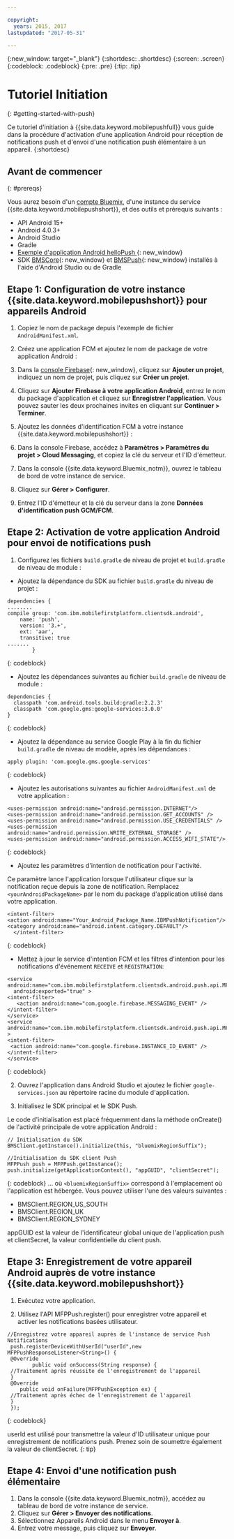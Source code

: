 ```yaml
---

copyright:
  years: 2015, 2017
lastupdated: "2017-05-31"

---
```


{:new_window: target="_blank"}
{:shortdesc: .shortdesc}
{:screen: .screen}
{:codeblock: .codeblock}
{:pre: .pre}
{:tip: .tip}

# Tutoriel Initiation
{: #getting-started-with-push}

Ce tutoriel d'initiation à {{site.data.keyword.mobilepushfull}} vous guide dans la procédure d'activation d'une application Android pour réception de notifications push et d'envoi d'une notification push élémentaire à un appareil.
{:shortdesc}

<div id="prerequisites"></div>

## Avant de commencer
{: #prereqs}

Vous aurez besoin d'un [compte Bluemix](https://console.bluemix.net/registration/), d'une instance du service
{{site.data.keyword.mobilepushshort}}, et des outils et prérequis suivants :

  * API Android 15+
  * Android 4.0.3+
  * Android Studio
  * Gradle
  * [Exemple d'application Android helloPush ](https://github.com/ibm-bluemix-mobile-services/bms-samples-android-hellopush){: new_window}
  * SDK [BMSCore](https://github.com/ibm-bluemix-mobile-services/bms-clientsdk-android-core){: new_window} et
[BMSPush](https://github.com/ibm-bluemix-mobile-services/bms-clientsdk-android-push){: new_window} installés à l'aide
d'Android Studio ou de Gradle

## Etape 1: Configuration de votre instance {{site.data.keyword.mobilepushshort}} pour appareils Android

1. Copiez le nom de package depuis l'exemple de fichier `AndroidManifest.xml`.

2. Créez une application FCM et ajoutez le nom de package de votre application Android :
  1. Dans la [console Firebase](https://console.firebase.google.com){: new_window}, cliquez sur **Ajouter un projet**, indiquez un nom de projet, puis cliquez sur **Créer un projet**.
  2. Cliquez sur **Ajouter Firebase à votre application Android**, entrez le nom du package d'application et cliquez sur **Enregistrer l'application**. Vous pouvez sauter les deux prochaines invites en cliquant sur
**Continuer > Terminer**. 

3. Ajoutez les données d'identification FCM à votre instance {{site.data.keyword.mobilepushshort}} :
  1. Dans la console Firebase, accédez à **Paramètres > Paramètres du projet > Cloud Messaging**, et copiez la clé du serveur et l'ID d'émetteur.
  2. Dans la console {{site.data.keyword.Bluemix_notm}}, ouvrez le tableau de bord de votre instance de service.
  3. Cliquez sur **Gérer > Configurer**.
  4. Entrez l'ID d'émetteur et la clé du serveur dans la zone **Données d'identification push GCM/FCM**.

## Etape 2: Activation de votre application Android pour envoi de notifications push

1. Configurez les fichiers `build.gradle` de niveau de projet et `build.gradle` de niveau de module :

  * Ajoutez la dépendance du SDK au fichier `build.gradle` du niveau de projet :
  
  ```
  dependencies {
  ........
  compile group: 'com.ibm.mobilefirstplatform.clientsdk.android',
      name: 'push',
      version: '3.+',
      ext: 'aar',
      transitive: true
  .......
	      }
  ```
  {: codeblock}

  * Ajoutez les dépendances suivantes au fichier `build.gradle` de niveau de module :
  
  ```
  dependencies {
    classpath 'com.android.tools.build:gradle:2.2.3'
    classpath 'com.google.gms:google-services:3.0.0'
  }
  ```
  {: codeblock}
  
  * Ajoutez la dépendance au service Google Play à la fin du fichier `build.gradle` de niveau de modèle, après les dépendances :
  
  ```
  apply plugin: 'com.google.gms.google-services'
  ```
  {: codeblock}
  
  * Ajoutez les autorisations suivantes au fichier `AndroidManifest.xml` de votre application :
  
  ```
  <uses-permission android:name="android.permission.INTERNET"/>
  <uses-permission android:name="android.permission.GET_ACCOUNTS" />
  <uses-permission android:name="android.permission.USE_CREDENTIALS" />
  <uses-permission android:name="android.permission.WRITE_EXTERNAL_STORAGE" />
  <uses-permission android:name="android.permission.ACCESS_WIFI_STATE"/>
  ```
  {: codeblock}
  
  * Ajoutez les paramètres d'intention de notification pour l'activité. 
  
  Ce paramètre lance l'application lorsque l'utilisateur clique sur la notification reçue depuis la zone de notification. Remplacez
`<yourAndroidPackageName>` par le nom du package d'application utilisé dans votre application.
  
  ```
  <intent-filter>
  <action android:name="Your_Android_Package_Name.IBMPushNotification"/>
  <category android:name="android.intent.category.DEFAULT"/>
 	</intent-filter>
  ```
  {: codeblock}
  
  * Mettez à jour le service d'intention FCM et les filtres d'intention pour les notifications d'événement `RECEIVE` et `REGISTRATION`:
  
  ```
  <service android:name="com.ibm.mobilefirstplatform.clientsdk.android.push.api.MFPPushIntentService"
    android:exported="true" >
  <intent-filter>
     <action android:name="com.google.firebase.MESSAGING_EVENT" />
  </intent-filter>
  </service>
  <service
  android:name="com.ibm.mobilefirstplatform.clientsdk.android.push.api.MFPPush"android:exported="true" >
  <intent-filter>
   <action android:name="com.google.firebase.INSTANCE_ID_EVENT" />
  </intent-filter>
  </service>
  ```
  {: codeblock}
  
2. Ouvrez l'application dans Android Studio et ajoutez le fichier `google-services.json` au répertoire racine du module d'application.

3. Initialisez le SDK principal et le SDK Push. 

Le code d'initialisation est placé fréquemment dans la méthode onCreate() de l'activité principale de votre application Android :

```
// Initialisation du SDK
BMSClient.getInstance().initialize(this, "bluemixRegionSuffix");

//Initialisation du SDK client Push
MFPPush push = MFPPush.getInstance();
push.initialize(getApplicationContext(), "appGUID", "clientSecret");
```
{: codeblock}
... où `<bluemixRegionSuffix>` correspond à l'emplacement où l'application est hébergée. Vous pouvez utiliser l'une des valeurs suivantes :

  * BMSClient.REGION_US_SOUTH
  * BMSClient.REGION_UK
  * BMSClient.REGION_SYDNEY

appGUID est la valeur de l'identificateur global unique de l'application push et clientSecret, la valeur confidentielle du client push. 

## Etape 3: Enregistrement de votre appareil Android auprès de votre instance {{site.data.keyword.mobilepushshort}}

1. Exécutez votre application.

2. Utilisez l'API MFPPush.register() pour enregistrer votre appareil et activer les notifications basées utilisateur.

```
//Enregistrez votre appareil auprès de l'instance de service Push Notifications
 push.registerDeviceWithUserId("userId",new MFPPushResponseListener<String>() {
 @Override
		public void onSuccess(String response) {
 //Traitement après réussite de l'enregistrement de l'appareil
 }
 @Override
    public void onFailure(MFPPushException ex) {
 //Traitement après échec de l'enregistrement de l'appareil
 }
 });
 ```
 {: codeblock}
 
 
 userId est utilisé pour transmettre la valeur d'ID utilisateur unique pour enregistrement de notifications push. Prenez soin de soumettre également la valeur de clientSecret.
 {: tip}
 
 ## Etape 4: Envoi d'une notification push élémentaire
 
 1. Dans la console {{site.data.keyword.Bluemix_notm}}, accédez au tableau de bord de votre instance de service.
 2. Cliquez sur **Gérer > Envoyer des notifications**.
 3. Sélectionnez Appareils Android dans le menu **Envoyer à**.
 4. Entrez votre message, puis cliquez sur **Envoyer**. 
 
